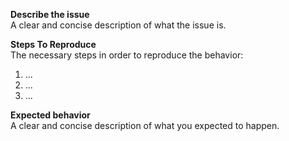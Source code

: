**Describe the issue**  
A clear and concise description of what the issue is.

**Steps To Reproduce**  
The necessary steps in order to reproduce the behavior:

1. ...
2. ...
3. ...

**Expected behavior**  
A clear and concise description of what you expected to happen.
